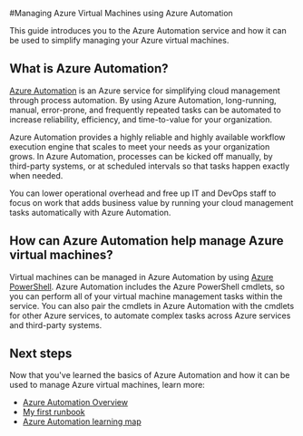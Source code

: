 <properties
	pageTitle="Manage VMs using Azure Automation | Azure"
	description="Learn about how the Azure Automation service can be used to manage Azure virtual machines at scale."
	services="virtual-machines-windows, automation"
	documentationCenter=""
	authors="jodoglevy"
	manager="eamono"
	editor=""/>

<tags
	ms.service="virtual-machines-windows"
	ms.date="04/19/2016"
	wacn.date=""/>



#Managing Azure Virtual Machines using Azure Automation

This guide introduces you to the Azure Automation service and how it can be used to simplify managing your Azure virtual machines.


## What is Azure Automation?

[Azure Automation](/home/features/automation/) is an Azure service for simplifying cloud management through process automation. By using Azure Automation, long-running, manual, error-prone, and frequently repeated tasks can be automated to increase reliability, efficiency, and time-to-value for your organization.

Azure Automation provides a highly reliable and highly available workflow execution engine that scales to meet your needs as your organization grows. In Azure Automation, processes can be kicked off manually, by third-party systems, or at scheduled intervals so that tasks happen exactly when needed.

You can lower operational overhead and free up IT and DevOps staff to focus on work that adds business value by running your cloud management tasks automatically with Azure Automation.


## How can Azure Automation help manage Azure virtual machines?

Virtual machines can be managed in Azure Automation by using [Azure PowerShell](https://msdn.microsoft.com/zh-cn/library/azure/jj156055.aspx). Azure Automation includes the Azure PowerShell cmdlets, so you can perform all of your virtual machine management tasks within the service. You can also pair the cmdlets in Azure Automation with the cmdlets for other Azure services, to automate complex tasks across Azure services and third-party systems.


## Next steps

Now that you've learned the basics of Azure Automation and how it can be used to manage Azure virtual machines, learn more:

- [Azure Automation Overview](/documentation/articles/automation-intro/)
- [My first runbook](/documentation/articles/automation-first-runbook-graphical/)
- [Azure Automation learning map](https://azure.microsoft.com/documentation/learning-paths/automation/)
